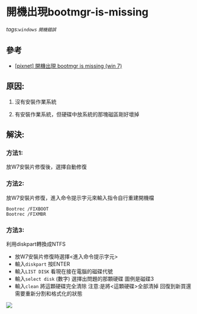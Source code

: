 # 開機出現bootmgr-is-missing
###### tags:`windows` `開機錯誤`

## 參考
 - [[pixnet] 開機出現 bootmgr is missing (win 7)](http://bacat.pixnet.net/blog/post/38678181-開機出現-bootmgr-is-missing-(win-7))

## 原因: 

1. 沒有安裝作業系統

2. 有安裝作業系統，但硬碟中放系統的那塊磁區剛好壞掉

## 解決: 
### 方法1:

放W7安裝片修復後，選擇自動修復

### 方法2:

放W7安裝片修復，進入命令提示字元來輸入指令自行重建開機檔

```
Bootrec /FIXBOOT
Bootrec /FIXMBR
```

### 方法3:

利用diskpart轉換成NTFS

 - 放W7安裝片修復時選擇<進入命令提示字元>
 - 輸入`diskpart` 按ENTER
 - 輸入`LIST DISK` 看現在接在電腦的磁碟代號
 - 輸入`select disk` (數字) 選擇出問題的那顆硬碟 圖例是磁碟3
 - 輸入`clean` 將這顆硬碟完全清除 注意:是將<這顆硬碟>全部清掉 回復到新買還需要重新分割和格式化的狀態

![](https://raw.githubusercontent.com/neslxzhen/Note/master/img/開機出現bootmgr-is-missing/1.png)